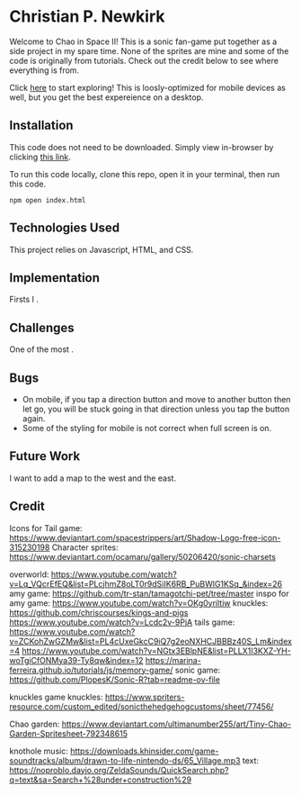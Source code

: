 # Christian P. Newkirk

Welcome to Chao in Space II! This is a sonic fan-game put together as a side project in my spare time. None of the sprites are mine and some of the code is originally from tutorials. Check out the credit below to see where everything is from.

Click [here](https://cpnewkirk.github.io/myGame/) to start exploring! This is loosly-optimized for mobile devices as well, but you get the best expereience on a desktop.

## Installation

This code does not need to be downloaded. Simply view in-browser by clicking [this link](https://cpnewkirk.github.io/myGame/).

To run this code locally, clone this repo, open it in your terminal, then run this code.

```
npm open index.html
```

## Technologies Used

This project relies on Javascript, HTML, and CSS.

## Implementation

Firsts I .

## Challenges

One of the most .

## Bugs

- On mobile, if you tap a direction button and move to another button then let go, you will be stuck going in that direction unless you tap the button again.
- Some of the styling for mobile is not correct when full screen is on.

## Future Work

I want to add a map to the west and the east.

## Credit

Icons for Tail game: https://www.deviantart.com/spacestrippers/art/Shadow-Logo-free-icon-315230198
Character sprites: https://www.deviantart.com/ocamaru/gallery/50206420/sonic-charsets

overworld: https://www.youtube.com/watch?v=Lq_VQcrEfEQ&list=PLcjhmZ8oLT0r9dSiIK6RB_PuBWlG1KSq_&index=26
amy game: https://github.com/tr-stan/tamagotchi-pet/tree/master
inspo for amy game: https://www.youtube.com/watch?v=OKg0yriltiw
knuckles: https://github.com/chriscourses/kings-and-pigs
https://www.youtube.com/watch?v=Lcdc2v-9PjA
tails game: https://www.youtube.com/watch?v=ZCKohZwGZMw&list=PL4cUxeGkcC9iQ7g2eoNXHCJBBBz40S_Lm&index=4
https://www.youtube.com/watch?v=NGtx3EBlpNE&list=PLLX1I3KXZ-YH-woTgiCfONMya39-Ty8qw&index=12
https://marina-ferreira.github.io/tutorials/js/memory-game/
sonic game: https://github.com/PlopesK/Sonic-R?tab=readme-ov-file

knuckles game knuckles: https://www.spriters-resource.com/custom_edited/sonicthehedgehogcustoms/sheet/77456/

Chao garden: https://www.deviantart.com/ultimanumber255/art/Tiny-Chao-Garden-Spritesheet-792348615

knothole music: https://downloads.khinsider.com/game-soundtracks/album/drawn-to-life-nintendo-ds/65_Village.mp3
text: https://noproblo.dayjo.org/ZeldaSounds/QuickSearch.php?q=text&sa=Search+%28under+construction%29